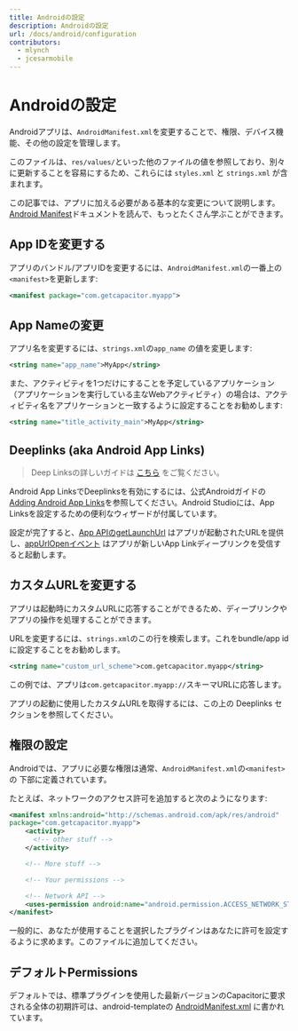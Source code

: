 ```yaml
---
title: Androidの設定
description: Androidの設定
url: /docs/android/configuration
contributors:
  - mlynch
  - jcesarmobile
---
```


# Androidの設定

<p class="intro">Androidアプリは、<code>AndroidManifest.xml</code>を変更することで、権限、デバイス機能、その他の設定を管理します。</p>

<p class="intro">このファイルは、<code>res/values/</code>といった他のファイルの値を参照しており、別々に更新することを容易にするため、これらには <code>styles.xml</code> と <code>strings.xml</code> が含まれます。</p>

<p class="intro">この記事では、アプリに加える必要がある基本的な変更について説明します。<a href="https://developer.android.com/guide/topics/manifest/manifest-intro.html" target="_blank">Android Manifest</a>ドキュメントを読んで、もっとたくさん学ぶことができます。</p>

## App IDを変更する

アプリのバンドル/アプリIDを変更するには、`AndroidManifest.xml`の一番上の`<manifest>`を更新します:

```xml
<manifest package="com.getcapacitor.myapp">
```

## App Nameの変更

アプリ名を変更するには、`strings.xml`の`app_name` の値を変更します:

```xml
<string name="app_name">MyApp</string>
```

また、アクティビティを1つだけにすることを予定しているアプリケーション（アプリケーションを実行している主なWebアクティビティ）の場合は、アクティビティ名をアプリケーションと一致するように設定することをお勧めします:

```xml
<string name="title_activity_main">MyApp</string>
```

## Deeplinks (aka Android App Links)

> Deep Linksの詳しいガイドは [こちら](/docs/guides/deep-links) をご覧ください。

Android App LinksでDeeplinksを有効にするには、公式Androidガイドの [Adding Android App Links](https://developer.android.com/studio/write/app-link-indexing)を参照してください。Android Studioには、App Linksを設定するための便利なウィザードが付属しています。

設定が完了すると、[App APIのgetLaunchUrl](/docs/apis/app#method-getLaunchUrl-0) はアプリが起動されたURLを提供し、[appUrlOpenイベント](/docs/apis/app#method-addListener-1) はアプリが新しいApp Linkディープリンクを受信すると起動します。

## カスタムURLを変更する

アプリは起動時にカスタムURLに応答することができるため、ディープリンクやアプリの操作を処理することができます。

URLを変更するには、`strings.xml`のこの行を検索します。これをbundle/app idに設定することをお勧めします。

```xml
<string name="custom_url_scheme">com.getcapacitor.myapp</string>
```

この例では、アプリは`com.getcapacitor.myapp://`スキーマURLに応答します。

アプリの起動に使用したカスタムURLを取得するには、この上の Deeplinks セクションを参照してください。

## 権限の設定

Androidでは、アプリに必要な権限は通常、`AndroidManifest.xml`の`<manifest>`の
下部に定義されています。

たとえば、ネットワークのアクセス許可を追加すると次のようになります:

```xml
<manifest xmlns:android="http://schemas.android.com/apk/res/android"
package="com.getcapacitor.myapp">
    <activity>
      <!-- other stuff -->
    </activity>

    <!-- More stuff -->

    <!-- Your permissions -->

    <!-- Network API -->
    <uses-permission android:name="android.permission.ACCESS_NETWORK_STATE" />
</manifest>
```

一般的に、あなたが使用することを選択したプラグインはあなたに許可を設定するように求めます。このファイルに追加してください。

## デフォルトPermissions

デフォルトでは、標準プラグインを使用した最新バージョンのCapacitorに要求される全体の初期許可は、android-templateの [AndroidManifest.xml](https://github.com/ionic-team/capacitor/blob/master/android-template/app/src/main/AndroidManifest.xml) に書かれています。
